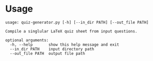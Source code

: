 # Usage

    usage: quiz-generator.py [-h] [--in_dir PATH] [--out_file PATH]
    
    Compile a singlular LaTeX quiz sheet from input questions.
    
    optional arguments:
      -h, --help       show this help message and exit
      --in_dir PATH    input directory path
      --out_file PATH  output file path
